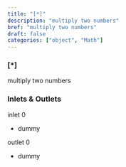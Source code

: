 ```yaml
---
title: "[*]"
description: "multiply two numbers"
bref: "multiply two numbers"
draft: false
categories: ["object", "Math"]
---
```


### [*]

multiply two numbers

### Inlets & Outlets

inlet 0

 - dummy

outlet 0

 - dummy
 
